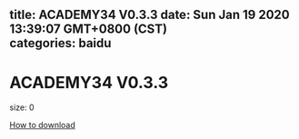 
title: ACADEMY34 V0.3.3
date: Sun Jan 19 2020 13:39:07 GMT+0800 (CST)    
categories: baidu
---

# ACADEMY34 V0.3.3
size: 0
 
 

[How to download](https://bpcam.bemobtrk.com/go/2ceec3aa-1ca2-46d6-b9ff-aaa5c184517c?jno=5373)
